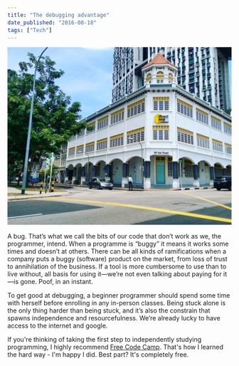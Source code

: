 ```yaml
---
title: "The debugging advantage"
date_published: "2016-08-18"
tags: ["Tech"]
---
```


![keong saik road singapore](images/intown-1024x810.jpeg)

A bug. That’s what we call the bits of our code that don’t work as we, the programmer, intend. When a programme is “buggy” it means it works some times and doesn’t at others. There can be all kinds of ramifications when a company puts a buggy (software) product on the market, from loss of trust to annihilation of the business. If a tool is more cumbersome to use than to live without, all basis for using it—we’re not even talking about paying for it—is gone. Poof, in an instant.

To get good at debugging, a beginner programmer should spend some time with herself before enrolling in any in-person classes. Being stuck alone is the only thing harder than being stuck, and it’s also the constrain that spawns independence and resourcefulness. We’re already lucky to have access to the internet and google.

If you're thinking of taking the first step to independently studying programming, I highly recommend [Free Code Camp](http://www.freecodecamp.com). That's how I learned the hard way - I'm happy I did. Best part? It's completely free.
